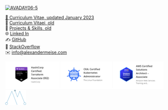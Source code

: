
<a data-flickr-embed="true" data-context="true" href="https://www.flickr.com/photos/avalancheavax/52046432230/" title="AVADAY06-5"><img src="https://live.staticflickr.com/65535/52046432230_082535ca66_b.jpg" alt="AVADAY06-5">

  
📖 [Curriculum Vitae, updated January 2023](https://resume.io/r/TPNDhAqgD)  
📖 [Curriculum Vitaei, old](https://alexmeise.github.io/cv)  
📂 [Projects & Skills, old](http://alexmeise.github.io/projects)  
🌐 [Linked In](https://www.linkedin.com/in/alexander-meise-7574a153/)  
✍️ [GitHub](https://github.com/alexmeise)   
🤔 [StackOverflow](https://stackoverflow.com/users/1869399/alexander-meise)  
✉️ info@alexandermeise.com  

  

<img src="credsupdated.png" alt="drawing" float="left"/>
<img src="amlogo.png" alt="drawing" width="13%"/>
